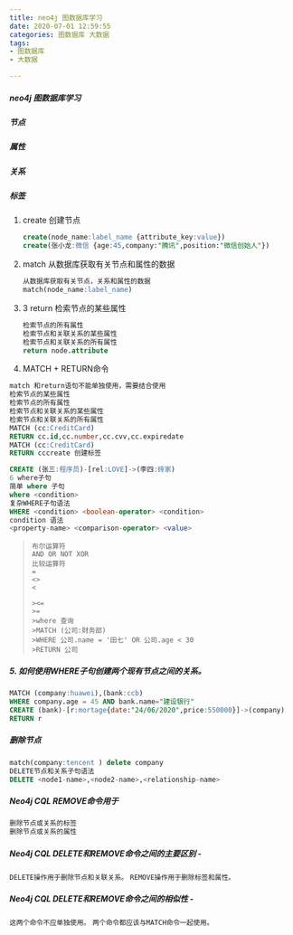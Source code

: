 ```yaml
---
title: neo4j 图数据库学习
date: 2020-07-01 12:59:55
categories: 图数据库 大数据
tags:
- 图数据库
- 大数据

---
```


##### neo4j 图数据库学习

##### 节点

##### 属性

##### 关系

##### 标签

1. create 创建节点

   ```sql
   create(node_name:label_name {attribute_key:value})
   create(张小龙:微信 {age:45,company:"腾讯",position:"微信创始人"})
   ```

2. match 从数据库获取有关节点和属性的数据

   ```sql
   从数据库获取有关节点，关系和属性的数据
   match(node_name:label_name)
   ```

3. 3 return 检索节点的某些属性

   ```sql
   检索节点的所有属性
   检索节点和关联关系的某些属性
   检索节点和关联关系的所有属性
   return node.attribute
   ```

4.   MATCH + RETURN命令

   ```sql
   match 和return语句不能单独使用，需要结合使用 
   检索节点的某些属性
   检索节点的所有属性
   检索节点和关联关系的某些属性
   检索节点和关联关系的所有属性
   MATCH (cc:CreditCard)
   RETURN cc.id,cc.number,cc.cvv,cc.expiredate
   MATCH (cc:CreditCard)
   RETURN cccreate 创建标签
   ```

   ```sql
   CREATE (张三:程序员)-[rel:LOVE]->(李四:砖家)
   6 where子句
   简单 where 子句
   where <condition>
   复杂WHERE子句语法
   WHERE <condition> <boolean-operator> <condition>
   condition 语法
   <property-name> <comparison-operator> <value>
   ```

>```
>布尔运算符
>AND OR NOT XOR
>比较运算符
>= 
><>
><
>
>><=
>>=
>>where 查询
>>MATCH (公司:财务部) 
>>WHERE 公司.name = '田七' OR 公司.age < 30
>>RETURN 公司
>```
>
>
>

##### 5. 如何使用WHERE子句创建两个现有节点之间的关系。

```sql
MATCH (company:huawei),(bank:ccb) 
WHERE company.age = 45 AND bank.name="建设银行" 
CREATE (bank)-[r:mortage{date:"24/06/2020",price:550000}]->(company) 
RETURN r
```

##### 删除节点

```sql
match(company:tencent ) delete company
DELETE节点和关系子句语法
DELETE <node1-name>,<node2-name>,<relationship-name>
```

##### Neo4j CQL REMOVE命令用于

```bash
删除节点或关系的标签
删除节点或关系的属性
```

##### Neo4j CQL DELETE和REMOVE命令之间的主要区别 - 

`DELETE操作用于删除节点和关联关系。`
`REMOVE操作用于删除标签和属性。`

##### Neo4j CQL DELETE和REMOVE命令之间的相似性 - 

`这两个命令不应单独使用。`
`两个命令都应该与MATCH命令一起使用。`